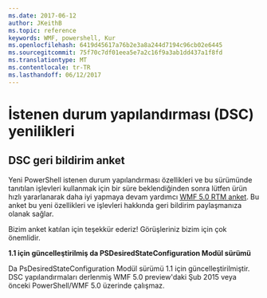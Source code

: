 ```yaml
---
ms.date: 2017-06-12
author: JKeithB
ms.topic: reference
keywords: WMF, powershell, Kur
ms.openlocfilehash: 6419d45617a76b2e3a8a244d7194c96cb02e6445
ms.sourcegitcommit: 75f70c7df01eea5e7a2c16f9a3ab1dd437a1f8fd
ms.translationtype: MT
ms.contentlocale: tr-TR
ms.lasthandoff: 06/12/2017
---
```

# <a name="improvements-in-desired-state-configuration-dsc"></a>İstenen durum yapılandırması (DSC) yenilikleri

## <a name="dsc-feedback-survey"></a>DSC geri bildirim anket   

Yeni PowerShell istenen durum yapılandırması özellikleri ve bu sürümünde tanıtılan işlevleri kullanmak için bir süre beklendiğinden sonra lütfen ürün hızlı yararlanarak daha iyi yapmaya devam yardımcı [WMF 5.0 RTM anket](https://www.surveymonkey.com/r/SGLQM5W). Bu anket bu yeni özellikleri ve işlevleri hakkında geri bildirim paylaşmanıza olanak sağlar. 

Bizim anket katılan için teşekkür ederiz! Görüşleriniz bizim için çok önemlidir.  

**1.1 için güncelleştirilmiş da PSDesiredStateConfiguration Modül sürümü**

Da PsDesiredStateConfiguration Modül sürümü 1.1 için güncelleştirilmiştir. DSC yapılandırmaları derlenmiş WMF 5.0 preview'daki Şub 2015 veya önceki PowerShell/WMF 5.0 üzerinde çalışmaz. 

